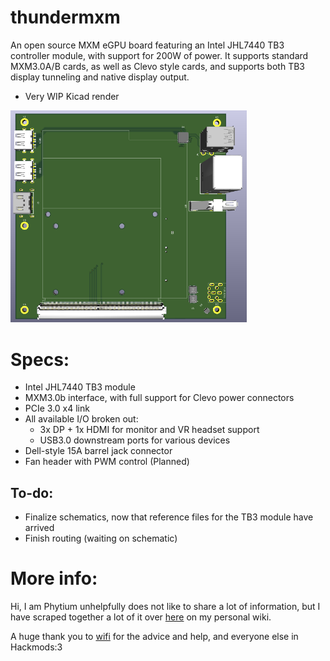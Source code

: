 # thundermxm
An open source MXM eGPU board featuring an Intel JHL7440 TB3 controller module, with support for 200W of power. It supports standard MXM3.0A/B cards, as well as Clevo style cards, and supports both TB3 display tunneling and native display output. 

* Very WIP Kicad render
<img src='resources/pics/render.png' width=75%/>

# Specs:
* Intel JHL7440 TB3 module 
* MXM3.0b interface, with full support for Clevo power connectors
* PCIe 3.0 x4 link
* All available I/O broken out:
    * 3x DP + 1x HDMI for monitor and VR headset support
    * USB3.0 downstream ports for various devices
* Dell-style 15A barrel jack connector
* Fan header with PWM control (Planned)

## To-do:
* Finalize schematics, now that reference files for the TB3 module have arrived
* Finish routing (waiting on schematic)
# More info:
Hi, I am 
Phytium unhelpfully does not like to share a lot of information, but I have scraped together a lot of it over [here](https://wiki.slop.gay/Phytium/D2000) on my personal wiki. 

A huge thank you to [wifi](https://github.com/a-little-wifi/) for the advice and help, and everyone else in Hackmods:3 

